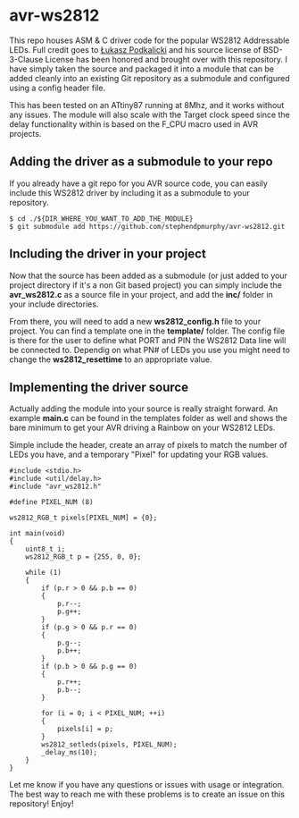 # avr-ws2812

This repo houses ASM & C driver code for the popular WS2812 Addressable LEDs. Full credit goes to [Łukasz Podkalicki](https://github.com/lpodkalicki) and his source license of BSD-3-Clause License has been honored and brought over with this repository. I have simply taken the source and packaged it into a module that can be added cleanly into an existing Git repository as a submodule and configured using a config header file.

This has been tested on an ATtiny87 running at 8Mhz, and it works without any issues. The module will also scale with the Target clock speed since the delay functionality within is based on the F_CPU macro used in AVR projects.

## Adding the driver as a submodule to your repo
If you already have a git repo for you AVR source code, you can easily include this WS2812 driver by including it as a submodule to your repository.
```
$ cd ./${DIR_WHERE_YOU_WANT_TO_ADD_THE_MODULE}
$ git submodule add https://github.com/stephendpmurphy/avr-ws2812.git
```
## Including the driver in your project
Now that the source has been added as a submodule (or just added to your project directory if it's a non Git based project) you can simply include the **avr_ws2812.c** as a source file in your project, and add the **inc/** folder in your include directories.

From there, you will need to add a new **ws2812_config.h** file to your project. You can find a template one in the **template/** folder. The config file is there for the user to define what PORT and PIN the WS2812 Data line will be connected to. Dependig on what PN# of LEDs you use you might need to change the **ws2812_resettime** to an appropriate value.

## Implementing the driver source
Actually adding the module into your source is really straight forward. An example **main.c** can be found in the templates folder as well and shows the bare minimum to get your AVR driving a Rainbow on your WS2812 LEDs.

Simple include the header, create an array of pixels to match the number of LEDs you have, and a temporary "Pixel" for updating your RGB values.

```
#include <stdio.h>
#include <util/delay.h>
#include "avr_ws2812.h"

#define PIXEL_NUM (8)

ws2812_RGB_t pixels[PIXEL_NUM] = {0};

int main(void)
{
    uint8_t i;
    ws2812_RGB_t p = {255, 0, 0};

    while (1)
    {
        if (p.r > 0 && p.b == 0)
        {
            p.r--;
            p.g++;
        }
        if (p.g > 0 && p.r == 0)
        {
            p.g--;
            p.b++;
        }
        if (p.b > 0 && p.g == 0)
        {
            p.r++;
            p.b--;
        }

        for (i = 0; i < PIXEL_NUM; ++i)
        {
            pixels[i] = p;
        }
        ws2812_setleds(pixels, PIXEL_NUM);
        _delay_ms(10);
    }
}
```

Let me know if you have any questions or issues with usage or integration. The best way to reach me with these problems is to create an issue on this repository! Enjoy!
